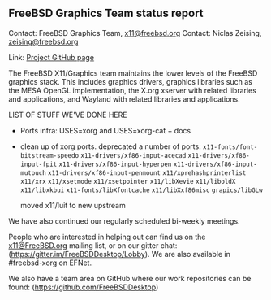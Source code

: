 ## FreeBSD Graphics Team status report ##

Contact: FreeBSD Graphics Team, <x11@freebsd.org>
Contact: Niclas Zeising, <zeising@freebsd.org>

Link:	 [Project GitHub page](https://github.com/FreeBSDDesktop)

The FreeBSD X11/Graphics team maintains the lower levels of the FreeBSD graphics
stack.
This includes graphics drivers, graphics libraries such as the
MESA OpenGL implementation, the X.org xserver with related libraries and
applications, and Wayland with related libraries and applications.

LIST OF STUFF WE'VE DONE HERE

* Ports infra: USES=xorg and USES=xorg-cat + docs
* clean up of xorg ports.
	deprecated a number of ports:
	`x11-fonts/font-bitstream-speedo`
	`x11-drivers/xf86-input-acecad`
	`x11-drivers/xf86-input-fpit`
	`x11-drivers/xf86-input-hyperpen`
	`x11-drivers/xf86-input-mutouch`
	`x11-drivers/xf86-input-penmount`
	`x11/xprehashprinterlist`
	`x11/xrx`
	`x11/xsetmode`
	`x11/xsetpointer`
	`x11/libXevie`
	`x11/liboldX`
	`x11/libxkbui`
	`x11-fonts/libXfontcache`
	`x11/libXxf86misc`
	`grapics/libGLw`

	moved x11/luit to new upstream

We have also continued our regularly scheduled bi-weekly meetings.

People who are interested in helping out can find us on the x11@FreeBSD.org
mailing list, or on our gitter chat: (https://gitter.im/FreeBSDDesktop/Lobby).
We are also available in #freebsd-xorg on EFNet.

We also have a team area on GitHub where our work repositories can be found:
(https://github.com/FreeBSDDesktop)
